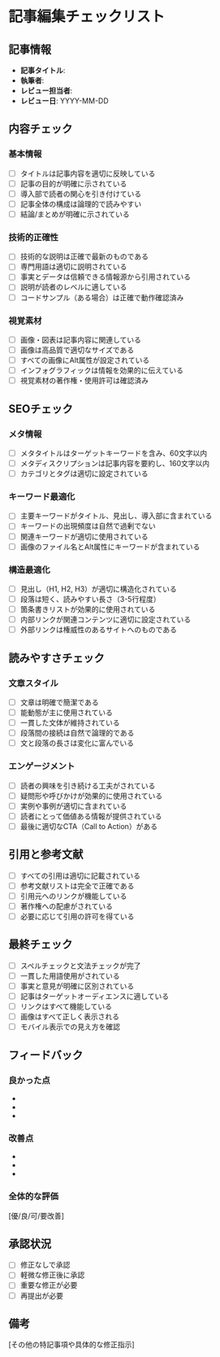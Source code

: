 # 記事編集チェックリスト

## 記事情報

- **記事タイトル**:
- **執筆者**:
- **レビュー担当者**:
- **レビュー日**: YYYY-MM-DD

## 内容チェック

### 基本情報

- [ ] タイトルは記事内容を適切に反映している
- [ ] 記事の目的が明確に示されている
- [ ] 導入部で読者の関心を引き付けている
- [ ] 記事全体の構成は論理的で読みやすい
- [ ] 結論/まとめが明確に示されている

### 技術的正確性

- [ ] 技術的な説明は正確で最新のものである
- [ ] 専門用語は適切に説明されている
- [ ] 事実とデータは信頼できる情報源から引用されている
- [ ] 説明が読者のレベルに適している
- [ ] コードサンプル（ある場合）は正確で動作確認済み

### 視覚素材

- [ ] 画像・図表は記事内容に関連している
- [ ] 画像は高品質で適切なサイズである
- [ ] すべての画像にAlt属性が設定されている
- [ ] インフォグラフィックは情報を効果的に伝えている
- [ ] 視覚素材の著作権・使用許可は確認済み

## SEOチェック

### メタ情報

- [ ] メタタイトルはターゲットキーワードを含み、60文字以内
- [ ] メタディスクリプションは記事内容を要約し、160文字以内
- [ ] カテゴリとタグは適切に設定されている

### キーワード最適化

- [ ] 主要キーワードがタイトル、見出し、導入部に含まれている
- [ ] キーワードの出現頻度は自然で過剰でない
- [ ] 関連キーワードが適切に使用されている
- [ ] 画像のファイル名とAlt属性にキーワードが含まれている

### 構造最適化

- [ ] 見出し（H1, H2, H3）が適切に構造化されている
- [ ] 段落は短く、読みやすい長さ（3-5行程度）
- [ ] 箇条書きリストが効果的に使用されている
- [ ] 内部リンクが関連コンテンツに適切に設定されている
- [ ] 外部リンクは権威性のあるサイトへのものである

## 読みやすさチェック

### 文章スタイル

- [ ] 文章は明確で簡潔である
- [ ] 能動態が主に使用されている
- [ ] 一貫した文体が維持されている
- [ ] 段落間の接続は自然で論理的である
- [ ] 文と段落の長さは変化に富んでいる

### エンゲージメント

- [ ] 読者の興味を引き続ける工夫がされている
- [ ] 疑問形や呼びかけが効果的に使用されている
- [ ] 実例や事例が適切に含まれている
- [ ] 読者にとって価値ある情報が提供されている
- [ ] 最後に適切なCTA（Call to Action）がある

## 引用と参考文献

- [ ] すべての引用は適切に記載されている
- [ ] 参考文献リストは完全で正確である
- [ ] 引用元へのリンクが機能している
- [ ] 著作権への配慮がされている
- [ ] 必要に応じて引用の許可を得ている

## 最終チェック

- [ ] スペルチェックと文法チェックが完了
- [ ] 一貫した用語使用がされている
- [ ] 事実と意見が明確に区別されている
- [ ] 記事はターゲットオーディエンスに適している
- [ ] リンクはすべて機能している
- [ ] 画像はすべて正しく表示される
- [ ] モバイル表示での見え方を確認

## フィードバック

### 良かった点

-
-
-

### 改善点

-
-
-

### 全体的な評価
[優/良/可/要改善]

## 承認状況

- [ ] 修正なしで承認
- [ ] 軽微な修正後に承認
- [ ] 重要な修正が必要
- [ ] 再提出が必要

## 備考

[その他の特記事項や具体的な修正指示]
